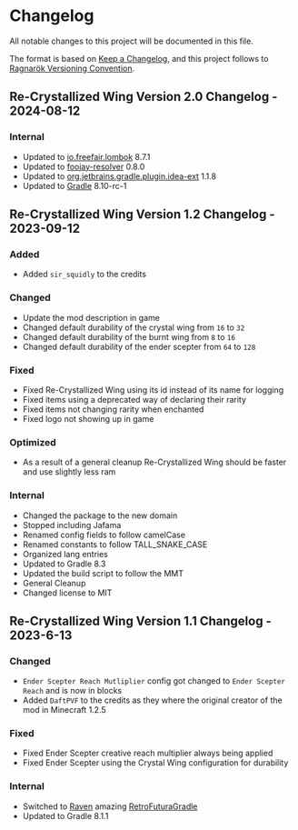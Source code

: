 # Changelog

All notable changes to this project will be documented in this file.

The format is based on [Keep a Changelog](https://keepachangelog.com/en/1.0.0/), and this project follows to [Ragnarök Versioning Convention](https://shor.cz/ragnarok_versioning_convention).

## Re-Crystallized Wing Version 2.0 Changelog - 2024-08-12

### Internal

- Updated to [io.freefair.lombok](https://plugins.gradle.org/plugin/io.freefair.lombok) 8.7.1
- Updated to [foojay-resolver](https://github.com/gradle/foojay-toolchains) 0.8.0
- Updated to [org.jetbrains.gradle.plugin.idea-ext](https://plugins.gradle.org/plugin/org.jetbrains.gradle.plugin.idea-ext) 1.1.8
- Updated to [Gradle](https://gradle.org) 8.10-rc-1

## Re-Crystallized Wing Version 1.2 Changelog - 2023-09-12

### Added

- Added `sir_squidly` to the credits

### Changed

- Update the mod description in game
- Changed default durability of the crystal wing from `16` to `32`
- Changed default durability of the burnt wing from `8` to `16`
- Changed default durability of the ender scepter from `64` to `128`

### Fixed

- Fixed Re-Crystallized Wing using its id instead of its name for logging
- Fixed items using a deprecated way of declaring their rarity
- Fixed items not changing rarity when enchanted
- Fixed logo not showing up in game

### Optimized

- As a result of a general cleanup Re-Crystallized Wing should be faster and use slightly less ram

### Internal

- Changed the package to the new domain
- Stopped including Jafama
- Renamed config fields to follow camelCase
- Renamed constants to follow TALL_SNAKE_CASE
- Organized lang entries
- Updated to Gradle 8.3
- Updated the build script to follow the MMT
- General Cleanup
- Changed license to MIT

## Re-Crystallized Wing Version 1.1 Changelog - 2023-6-13

### Changed

- `Ender Scepter Reach Mutliplier` config got changed to `Ender Scepter Reach` and is now in blocks
- Added `DaftPVF` to the credits as they where the original creator of the mod in Minecraft 1.2.5

### Fixed

- Fixed Ender Scepter creative reach multiplier always being applied
- Fixed Ender Scepter using the Crystal Wing configuration for durability


### Internal

- Switched to [Raven] amazing [RetroFuturaGradle]
- Updated to Gradle 8.1.1

[Raven]: https://github.com/eigenraven
[RetroFuturaGradle]: https://github.com/GTNewHorizons/RetroFuturaGradle

